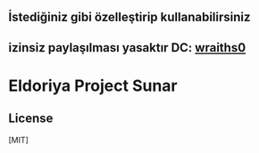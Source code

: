 ## İstediğiniz gibi özelleştirip kullanabilirsiniz
## izinsiz paylaşılması yasaktır DC: [wraiths0](https://discord.gg/6VmeQj8CbT)

# Eldoriya Project Sunar

## License
[MIT]
